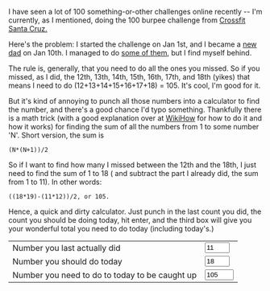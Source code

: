 <!--
.. title: How to catch up on a 100-something-challenge
.. date: 2009/01/17 13:37
.. slug: index
.. tags:
.. link:
.. description:
-->

I have seen a lot of 100 something-or-other challenges online recently -- I'm currently, as I mentioned, doing the 100 burpee challenge from [Crossfit Santa Cruz.](http://www.crossfitsantacruz.com/crossfit_santa_cruz/burpee-challenge-details.html)

Here's the problem: I started the challenge on Jan 1st, and I became a [new dad](http://carterbarratt.com) on Jan 10th. I managed to do [some of them](http://twitter.com/jbarratt/status/1112197431), but I find myself behind.

The rule is, generally, that you need to do all the ones you missed. So if you missed, as I did, the 12th, 13th, 14th, 15th, 16th, 17th, and 18th (yikes) that means I need to do (12+13+14+15+16+17+18) = 105. It's cool, I'm good for it.

But it's kind of annoying to punch all those numbers into a calculator to find the number, and there's a good chance I'd typo something. Thankfully there is a math trick (with a good explanation over at [WikiHow](http://www.wikihow.com/Sum-the-Integers-from-1-to-N) for how to do it and how it works) for finding the sum of all the numbers from 1 to some number 'N'. Short version, the sum is 

```
(N*(N+1))/2
```

So if I want to find how many I missed between the 12th and the 18th, I just need to find the sum of 1 to 18 ( and subtract the part I already did, the sum from 1 to 11). In other words:

```
((18*19)-(11*12))/2, or 105.
```

Hence, a quick and dirty calculator. Just punch in the last count you did, the count you should be doing today, hit enter, and the third box will give you your wonderful total you need to do today (including today's.)

<script language="Javascript" type="text/javascript">
function calc_catchup(form) {
	var last = eval(form.last.value);
	var today = eval(form.today.value);
	var catchup = ((today*(today+1)) - (last*(last+1)))/2;
	form.catchup.value = catchup;
}
</script>

<form method='post' name='catchup_count' action='calc_catchup'>
<table>
<tr><td>Number you last actually did</td><td><input type='text' name='last' size='3' value='11' onchange="calc_catchup(this.form)"/></td></tr>
<tr><td>Number you should do today</td><td><input type='text' name='today' size='3' onchange="calc_catchup(this.form)" value='18'/></td></tr>
<tr><td>Number you need to do to today to be caught up</td><td><input type='text' name='catchup' size='4' value='105' onchange="calc_catchup(this.form)"/></td></tr>
</table>
</form>
